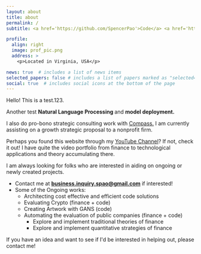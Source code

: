 ```yaml
---
layout: about
title: about
permalink: /
subtitle: <a href='https://github.com/SpencerPao'>Code</a> <a href='https://www.youtube.com/c/SpencerPaoHere'>Chill</a> <b> Imagine </b>

profile:
  align: right
  image: prof_pic.png
  address: >
    <p>Located in Virginia, USA</p>

news: true  # includes a list of news items
selected_papers: false # includes a list of papers marked as "selected={true}"
social: true  # includes social icons at the bottom of the page
---
```

Hello! This is a test.123.

Another test <b>Natural Language Processing </b> and <b>model deployment.</b>

I also do pro-bono strategic consulting work with [Compass.](https://compassprobono.org/) I am currently assisting on a growth strategic proposal to a nonprofit firm.

Perhaps you found this website through my [YouTube Channel](https://www.youtube.com/c/SpencerPaoHere/)? If not, check it out! I have quite the video portfolio from finance to technological applications and theory accumulating there.

I am always looking for folks who are interested in aiding on ongoing or newly created projects.
* Contact me at <b>business.inquiry.spao@gmail.com</b> if interested!
* Some of the Ongoing works:
  - Architecting cost effective and efficient code solutions
  - Evaluating Crypto (finance + code)
  - Creating Artwork with GANS (code)
  - Automating the evaluation of public companies (finance + code)
    - Explore and implement traditional theories of finance
    - Explore and implement quantitative strategies of finance

If you have an idea and want to see if I'd be interested in helping out, please contact me!
